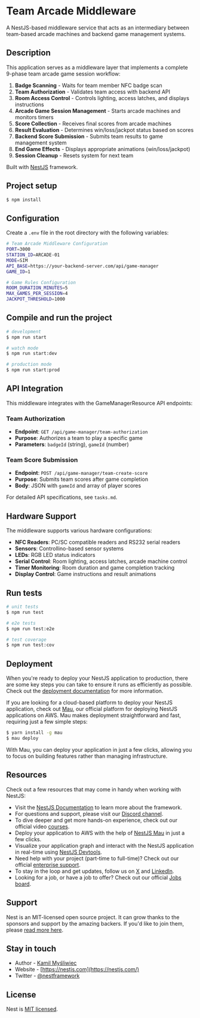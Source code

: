 # Team Arcade Middleware

A NestJS-based middleware service that acts as an intermediary between team-based arcade machines and backend game management systems.

## Description

This application serves as a middleware layer that implements a complete 9-phase team arcade game session workflow:

1. **Badge Scanning** - Waits for team member NFC badge scan
2. **Team Authorization** - Validates team access with backend API
3. **Room Access Control** - Controls lighting, access latches, and displays instructions
4. **Arcade Game Session Management** - Starts arcade machines and monitors timers
5. **Score Collection** - Receives final scores from arcade machines
6. **Result Evaluation** - Determines win/loss/jackpot status based on scores
7. **Backend Score Submission** - Submits team results to game management system
8. **End Game Effects** - Displays appropriate animations (win/loss/jackpot)
9. **Session Cleanup** - Resets system for next team

Built with [NestJS](https://github.com/nestjs/nest) framework.

## Project setup

```bash
$ npm install
```

## Configuration

Create a `.env` file in the root directory with the following variables:

```bash
# Team Arcade Middleware Configuration
PORT=3000
STATION_ID=ARCADE-01
MODE=SIM
API_BASE=https://your-backend-server.com/api/game-manager
GAME_ID=1

# Game Rules Configuration
ROOM_DURATION_MINUTES=5
MAX_GAMES_PER_SESSION=4
JACKPOT_THRESHOLD=1000
```

## Compile and run the project

```bash
# development
$ npm run start

# watch mode
$ npm run start:dev

# production mode
$ npm run start:prod
```

## API Integration

This middleware integrates with the GameManagerResource API endpoints:

### Team Authorization

- **Endpoint**: `GET /api/game-manager/team-authorization`
- **Purpose**: Authorizes a team to play a specific game
- **Parameters**: `badgeId` (string), `gameId` (number)

### Team Score Submission

- **Endpoint**: `POST /api/game-manager/team-create-score`
- **Purpose**: Submits team scores after game completion
- **Body**: JSON with `gameId` and array of player scores

For detailed API specifications, see `tasks.md`.

## Hardware Support

The middleware supports various hardware configurations:

- **NFC Readers**: PC/SC compatible readers and RS232 serial readers
- **Sensors**: Controllino-based sensor systems
- **LEDs**: RGB LED status indicators
- **Serial Control**: Room lighting, access latches, arcade machine control
- **Timer Monitoring**: Room duration and game completion tracking
- **Display Control**: Game instructions and result animations

## Run tests

```bash
# unit tests
$ npm run test

# e2e tests
$ npm run test:e2e

# test coverage
$ npm run test:cov
```

## Deployment

When you're ready to deploy your NestJS application to production, there are some key steps you can take to ensure it runs as efficiently as possible. Check out the [deployment documentation](https://docs.nestjs.com/deployment) for more information.

If you are looking for a cloud-based platform to deploy your NestJS application, check out [Mau](https://mau.nestjs.com), our official platform for deploying NestJS applications on AWS. Mau makes deployment straightforward and fast, requiring just a few simple steps:

```bash
$ yarn install -g mau
$ mau deploy
```

With Mau, you can deploy your application in just a few clicks, allowing you to focus on building features rather than managing infrastructure.

## Resources

Check out a few resources that may come in handy when working with NestJS:

- Visit the [NestJS Documentation](https://docs.nestjs.com) to learn more about the framework.
- For questions and support, please visit our [Discord channel](https://discord.gg/G7Qnnhy).
- To dive deeper and get more hands-on experience, check out our official video [courses](https://courses.nestjs.com/).
- Deploy your application to AWS with the help of [NestJS Mau](https://mau.nestjs.com) in just a few clicks.
- Visualize your application graph and interact with the NestJS application in real-time using [NestJS Devtools](https://devtools.nestjs.com).
- Need help with your project (part-time to full-time)? Check out our official [enterprise support](https://enterprise.nestjs.com).
- To stay in the loop and get updates, follow us on [X](https://x.com/nestframework) and [LinkedIn](https://linkedin.com/company/nestjs).
- Looking for a job, or have a job to offer? Check out our official [Jobs board](https://jobs.nestjs.com).

## Support

Nest is an MIT-licensed open source project. It can grow thanks to the sponsors and support by the amazing backers. If you'd like to join them, please [read more here](https://docs.nestjs.com/support).

## Stay in touch

- Author - [Kamil Myśliwiec](https://twitter.com/kammysliwiec)
- Website - [https://nestjs.com](https://nestjs.com/)
- Twitter - [@nestframework](https://twitter.com/nestframework)

## License

Nest is [MIT licensed](https://github.com/nestjs/nest/blob/master/LICENSE).
